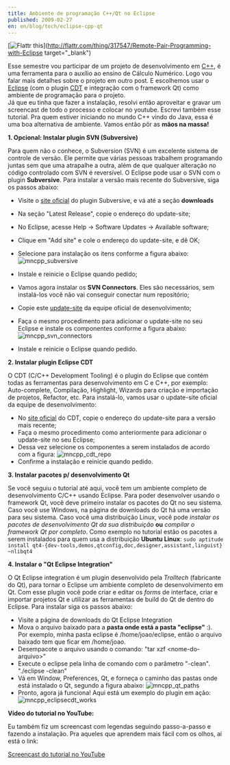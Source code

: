 ```yaml
---
title: Ambiente de programação C++/Qt no Eclipse
published: 2009-02-27
en: en/blog/tech/eclipse-cpp-qt
---
```


[![Flattr this](http://api.flattr.com/button/flattr-badge-large.png)](http://flattr.com/thing/317547/Remote-Pair-Programming-with-Eclipse target="_blank")

Esse semestre vou participar de um projeto de desenvolvimento em [C++][cpp], é uma ferramenta para o auxílio ao ensino de Cálculo Numérico.
Logo vou falar mais detalhes sobre o projeto em outro post.
E escolhemos usar o [Eclipse] (com o plugin [CDT] e integração com o framework Qt) como ambiente de programação para o projeto.  
Já que eu tinha que fazer a instalação, resolvi então aproveitar e gravar um screencast de todo o processo e colocar no youtube.
Escrevi também esse tutorial.
Pra quem estiver iniciando no mundo C++ vindo do Java, essa é uma boa alternativa de ambiente.
Vamos então pôr as **mãos na massa!**

[cpp]: <http://en.wikipedia.org/wiki/C%2B%2B>
[Eclipse]: <http://www.eclipse.org>
[CDT]: <http://eclipse.org/cdt>

<!--more-->

**1. Opcional: Instalar plugin SVN (Subversive)**

Para quem não o conhece, o Subversion (SVN) é um excelente sistema de controle de versão.
Ele permite que várias pessoas trabalhem programando juntas sem que uma atrapalhe a outra, além de que qualquer alteração no código controlado com SVN é reversível.
O Eclipse pode usar o SVN com o plugin **Subversive**.
Para instalar a versão mais recente do Subversive, siga os passos abaixo:

 * Visite o [site oficial][1] do plugin Subversive, e vá até a seção **downloads**
 * Na seção "Latest Release", copie o endereço do update-site;
 * No Eclipse, acesse Help -&gt; Software Updates -&gt; Available software;
 * Clique em "Add site" e cole o endereço do update-site, e dê OK;
 * Selecione para instalação os itens conforme a figura abaixo: ![mncpp_subversive](/files/imgs/2009-02_mncpp_subversive.jpg)

 * Instale e reinicie o Eclipse quando pedido;
 * Vamos agora instalar os **SVN Connectors**. Eles são necessários, sem instalá-los você não vai conseguir conectar num repositório;
 * Copie este [update-site][2] da equipe oficial de desenvolvimento;
 * Faça o mesmo procedimento para adicionar o update-site no seu Eclipse e instale os componentes conforme a figura abaixo:
   ![mncpp_svn_connectors](/files/imgs/2009-02_mncpp_svn_connectors.jpg)
 * Instale e reinicie o Eclipse quando pedido.

**2. Instalar plugin Eclipse CDT**

O CDT (C/C++ Development Tooling) é o plugin do Eclipse que contém todas as ferramentas para desenvolvimento em C e C++, por exemplo: Auto-complete, Compilação, Highlight, Wizards para criação e importação de projetos, Refactor, etc.
Para instalá-lo, vamos usar o update-site oficial da equipe de desenvolvimento:

 * No [site oficial][3] do CDT, copie o endereço do update-site para a versão mais recente;
 * Faça o mesmo procedimento como anteriormente para adicionar o update-site no seu Eclipse;
 * Dessa vez selecione os componentes a serem instalados de acordo com a figura:
   ![mncpp_cdt_repo](/files/imgs/2009-02_mncpp_cdt_repo.jpg)
 * Confirme a instalação e reinicie quando pedido.

**3. Instalar pacotes p/ desenvolvimento Qt**

Se você seguiu o tutorial até aqui, você tem um ambiente completo de desenvolvimento C/C++ usando Eclipse.
Para poder desenvolver usando o framework Qt, você deve primeiro instalar os pacotes do Qt no seu sistema.
Caso você use Windows, na página de downloads do Qt há uma versão para seu sistema.
Caso você uma distribuição Linux, você pode _instalar os pacotes de desenvolvimento Qt da sua distribuição_ **ou** _compilar o framework Qt por completo_.
Como exemplo no tutorial estão os pacotes a serem instalados para quem usa a distribuição **Ubuntu Linux**: `sudo aptitude install qt4-{dev-tools,demos,qtconfig,doc,designer,assistant,linguist} ~nlibqt4`

**4. Instalar o "Qt Eclipse Integration"**

O Qt Eclipse integration é um plugin desenvolvido pela _Trolltech_ (fabricante do Qt), para tornar o Eclipse um ambiente completo de desenvolvimento em Qt.
Com esse plugin você pode criar e editar os _forms_ de interface, criar e importar projetos Qt e utilizar as ferramentas de build do Qt de dentro do Eclipse.
Para instalar siga os passos abaixo:

 * Visite a página de downloads do Qt Eclipse Integration
 * Mova o arquivo baixado para a **pasta onde está a pasta "eclipse"** :).
   Por exemplo, minha pasta eclipse é /home/joao/eclipse, então o arquivo baixado tem que ficar em /home/joao.
 * Desempacote o arquivo usando o comando: "tar xzf &lt;nome-do-arquivo&gt;"
 * Execute o eclipse pela linha de comando com o parâmetro "-clean". "./eclipse -clean"
 * Vá em Window, Preferences, Qt, e forneça o caminho das pastas onde está instalado o Qt, segundo a figura abaixo:
   ![mncpp_qt_paths](/files/imgs/2009-02_mncpp_qt_paths.jpg)
 * Pronto, agora já funciona! Aqui está um exemplo do plugin em ação:
   ![mncpp_eclipsecdt_works](/files/imgs/2009-02_mncpp_eclipsecdt_works.jpg)


**Vídeo do tutorial no YouTube:**

Eu também fiz um screencast com legendas seguindo passo-a-passo e fazendo a instalação.
Pra aqueles que aprendem mais fácil com os olhos, aí está o link:

[Screencast do tutorial no YouTube](http://www.youtube.com/watch?v=Ce-Cfp24WGw)

[1]: <http://www.eclipse.org/subversive/>
[2]: <http://www.polarion.org/projects/subversive/download/eclipse/2.0/update-site/>
[3]: <http://www.eclipse.org/cdt/downloads.php>

